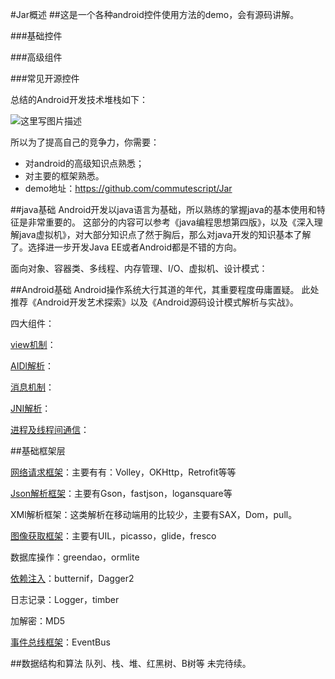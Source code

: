 #Jar概述
##这是一个各种android控件使用方法的demo，会有源码讲解。

###基础控件

###高级组件

###常见开源控件


总结的Android开发技术堆栈如下：

![这里写图片描述](http://img.blog.csdn.net/20170511144632884?watermark/2/text/aHR0cDovL2Jsb2cuY3Nkbi5uZXQvdTAxMTA3MjYxMw==/font/5a6L5L2T/fontsize/400/fill/I0JBQkFCMA==/dissolve/70/gravity/SouthEast)
                            
所以为了提高自己的竞争力，你需要：
- 对android的高级知识点熟悉；
- 对主要的框架熟悉。
- demo地址：https://github.com/commutescript/Jar

##java基础
Android开发以java语言为基础，所以熟练的掌握java的基本使用和特征是非常重要的。
这部分的内容可以参考《java编程思想第四版》，以及《深入理解java虚拟机》，对大部分知识点了然于胸后，那么对java开发的知识基本了解了。选择进一步开发Java EE或者Android都是不错的方向。

面向对象、容器类、多线程、内存管理、I/O、虚拟机、设计模式：


##Android基础
Android操作系统大行其道的年代，其重要程度毋庸置疑。
此处推荐《Android开发艺术探索》以及《Android源码设计模式解析与实战》。

四大组件：

[view机制](http://blog.csdn.net/u011072613/article/details/72905027)：

[AIDl解析](http://blog.csdn.net/u011072613/article/details/71629741)：

[消息机制](http://blog.csdn.net/u011072613/article/details/71632252)：

[JNI解析](http://blog.csdn.net/u011072613/article/details/71604752)：

[进程及线程间通信](http://blog.csdn.net/u011072613/article/details/58603822)：


##基础框架层

[网络请求框架](http://blog.csdn.net/u011072613/article/details/72905000)：主要有有：Volley，OKHttp，Retrofit等等

[Json解析框架](http://blog.csdn.net/u011072613/article/details/72905007)：主要有Gson，fastjson，logansquare等

XMl解析框架：这类解析在移动端用的比较少，主要有SAX，Dom，pull。

[图像获取框架](http://blog.csdn.net/u011072613/article/details/72905016)：主要有UIL，picasso，glide，fresco

数据库操作：greendao，ormlite

[依赖注入](http://blog.csdn.net/u011072613/article/details/72905054)：butternif，Dagger2

日志记录：Logger，timber

加解密：MD5

[事件总线框架](http://blog.csdn.net/u011072613/article/details/72905063)：EventBus


##数据结构和算法
队列、栈、堆、红黑树、B树等
未完待续。


